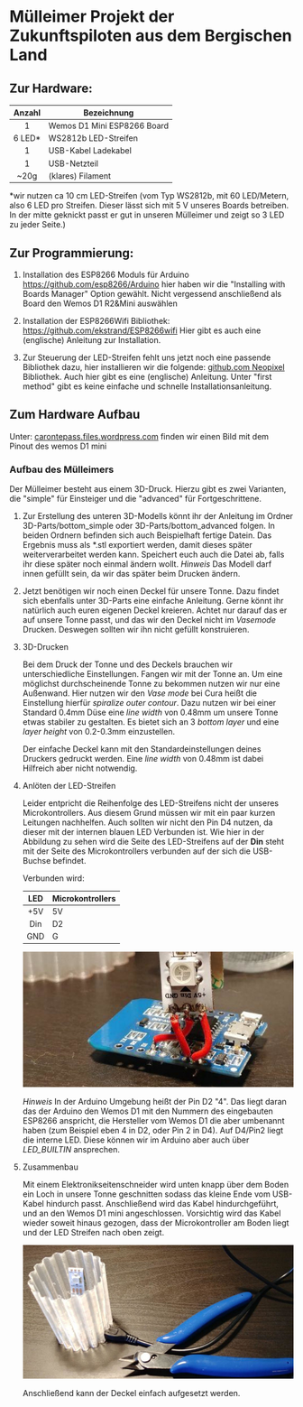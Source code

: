 # Mülleimer Projekt der Zukunftspiloten aus dem Bergischen Land

## Zur Hardware:

| Anzahl | Bezeichnung                  |
|:------:|-------------                 |
| 1      | Wemos D1 Mini ESP8266 Board  |
| 6 LED* | WS2812b LED-Streifen         |
| 1      | USB-Kabel Ladekabel          |
| 1      | USB-Netzteil                 |
| ~20g   | (klares) Filament            |

*wir nutzen ca 10 cm LED-Streifen (vom Typ WS2812b, mit 60 LED/Metern, also 6 LED pro Streifen. Dieser lässt sich mit 5 V unseres Boards betreiben. In der mitte geknickt passt er gut in unseren Mülleimer und zeigt so 3 LED zu jeder Seite.)


## Zur Programmierung:

1.   Installation des ESP8266 Moduls für Arduino https://github.com/esp8266/Arduino hier haben wir die "Installing with Boards Manager" Option gewählt. Nicht vergessend anschließend als Board den Wemos D1 R2&Mini auswählen

2.  Installation der ESP8266Wifi Bibliothek: https://github.com/ekstrand/ESP8266wifi Hier gibt es auch eine (englische) Anleitung zur Installation.

3. Zur Steuerung der LED-Streifen fehlt uns jetzt noch eine passende Bibliothek dazu, hier installieren wir die folgende: [github.com Neopixel](https://github.com/adafruit/Adafruit_NeoPixel) Bibliothek. Auch hier gibt es eine (englische) Anleitung. Unter "first method" gibt es keine einfache und schnelle Installationsanleitung.

## Zum Hardware Aufbau

Unter: [carontepass.files.wordpress.com](https://carontepass.files.wordpress.com/2016/03/wemos-d1-mini.jpg?w=1200) finden wir einen Bild mit dem Pinout des wemos D1 mini 

### Aufbau des Mülleimers
Der Mülleimer besteht aus einem 3D-Druck.
Hierzu gibt es zwei Varianten, die "simple" für Einsteiger und die "advanced" für Fortgeschrittene. 

1. Zur Erstellung des unteren 3D-Modells könnt ihr der Anleitung im Ordner 3D-Parts/bottom_simple oder 3D-Parts/bottom_advanced folgen. In beiden Ordnern befinden sich auch Beispielhaft fertige Datein. Das Ergebnis muss als *.stl exportiert werden, damit dieses später weiterverarbeitet werden kann. Speichert euch auch die Datei ab, falls ihr diese später noch einmal ändern wollt. *Hinweis* Das Modell darf innen gefüllt sein, da wir das später beim Drucken ändern.

2. Jetzt benötigen wir noch einen Deckel für unsere Tonne. Dazu findet sich ebenfalls unter 3D-Parts eine einfache Anleitung. Gerne könnt ihr natürlich auch euren eigenen Deckel kreieren. Achtet nur darauf das er auf unsere Tonne passt, und das wir den Deckel nicht im *Vasemode* Drucken. Deswegen sollten wir ihn nicht gefüllt konstruieren.

3. 3D-Drucken

    Bei dem Druck der Tonne und des Deckels brauchen wir unterschiedliche Einstellungen. Fangen wir mit der Tonne an. 
    Um eine möglichst durchscheinende Tonne zu bekommen nutzen wir nur eine Außenwand. Hier nutzen wir den *Vase mode* bei Cura heißt die Einstellung hierfür *spiralize outer contour*. Dazu nutzen wir bei einer Standard 0.4mm Düse eine *line width* von 0.48mm um unsere Tonne etwas stabiler zu gestalten. Es bietet sich an 3 *bottom layer* und eine *layer height* von 0.2-0.3mm einzustellen.

    Der einfache Deckel kann mit den Standardeinstellungen deines Druckers gedruckt werden. Eine *line width* von 0.48mm ist dabei Hilfreich aber nicht notwendig.

4. Anlöten der LED-Streifen

    Leider entpricht die Reihenfolge des LED-Streifens nicht der unseres Microkontrollers. Aus diesem Grund müssen wir mit ein paar kurzen Leitungen nachhelfen. Auch sollten wir nicht den Pin D4 nutzen, da dieser mit der internen blauen LED Verbunden ist.
    Wie hier in der Abbildung zu sehen wird die Seite des LED-Streifens auf der **Din** steht mit der Seite des Microkontrollers verbunden auf der sich die USB-Buchse befindet.

    Verbunden wird: 

    | LED | Microkontrollers |
    |:------:|-------------  |
    | +5V | 5V |
    | Din | D2 |
    | GND | G  |

    ![Abbildung vom Lötvorgang](/assembly/soldering.jpg "Abbildung vom Lötvorgang")

    *Hinweis* In der Arduino Umgebung heißt der Pin D2 "4". Das liegt daran das der Arduino den Wemos D1 mit den Nummern des eingebauten ESP8266 anspricht, die Hersteller vom Wemos D1 die aber umbenannt haben (zum Beispiel eben 4 in D2, oder Pin 2 in D4). Auf D4/Pin2 liegt die interne LED. Diese können wir im Arduino aber auch über *LED_BUILTIN* ansprechen.

5. Zusammenbau

    Mit einem Elektronikseitenschneider wird unten knapp über dem Boden ein Loch in unsere Tonne geschnitten sodass das kleine Ende vom USB-Kabel hindurch passt.
    Anschließend wird das Kabel hindurchgeführt, und an den Wemos D1 mini angeschlossen. Vorsichtig wird das Kabel wieder soweit hinaus gezogen, dass der Microkontroller am Boden liegt und der LED Streifen nach oben zeigt.

    ![Abbildung von Mülleimer und Seitenschneider](/3D-Parts/bottom_advanced/cutting.jpg "Abbildung von Mülleimer und Seitenschneider")

    Anschließend kann der Deckel einfach aufgesetzt werden.